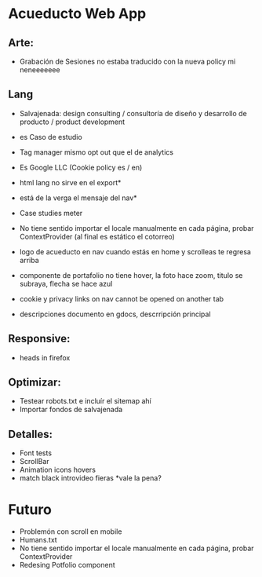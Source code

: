 # Acueducto Web App

## Arte:

- Grabación de Sesiones no estaba traducido con la nueva policy mi neneeeeeee

## Lang

- Salvajenada: design consulting / consultoría de diseño y desarrollo de producto / product development
- es Caso de estudio
- Tag manager mismo opt out que el de analytics
- Es Google LLC (Cookie policy es / en)
- html lang no sirve en el export\*
- está de la verga el mensaje del nav\*

- Case studies meter
- No tiene sentido importar el locale manualmente en cada página, probar ContextProvider (al final es estático el cotorreo)

- logo de acueducto en nav cuando estás en home y scrolleas te regresa arriba
- componente de portafolio no tiene hover, la foto hace zoom, titulo se subraya, flecha se hace azul
- cookie y privacy links on nav cannot be opened on another tab
- descripciones documento en gdocs, descrripción principal

## Responsive:

- heads in firefox

## Optimizar:

- Testear robots.txt e incluír el sitemap ahí
- Importar fondos de salvajenada

## Detalles:

- Font tests
- ScrollBar
- Animation icons hovers
- match black introvideo fieras \*vale la pena?

# Futuro

- Problemón con scroll en mobile
- Humans.txt
- No tiene sentido importar el locale manualmente en cada página, probar ContextProvider
- Redesing Potfolio component
